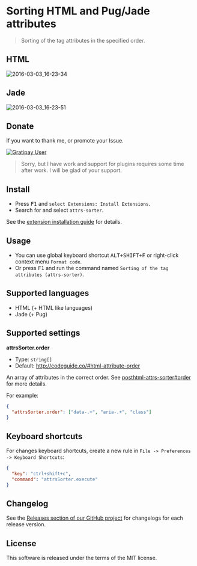 # Sorting HTML and Pug/Jade attributes

> Sorting of the tag attributes in the specified order.

## HTML

![2016-03-03_16-23-34](https://cloud.githubusercontent.com/assets/7034281/13495536/5f4bf152-e15c-11e5-8031-62ca1a5709f2.gif)

## Jade

![2016-03-03_16-23-51](https://cloud.githubusercontent.com/assets/7034281/13495537/5f4fb1b6-e15c-11e5-8f55-fc8e2d60053c.gif)

## Donate

If you want to thank me, or promote your Issue.

[![Gratipay User](https://img.shields.io/gratipay/user/mrmlnc.svg?style=flat-square)](https://gratipay.com/~mrmlnc)

> Sorry, but I have work and support for plugins requires some time after work. I will be glad of your support.

## Install

  * Press <kbd>F1</kbd> and `select Extensions: Install Extensions`.
  * Search for and select `attrs-sorter`.

See the [extension installation guide](https://code.visualstudio.com/docs/editor/extension-gallery) for details.

## Usage

  * You can use global keyboard shortcut <kbd>ALT+SHIFT+F</kbd> or right-click context menu `Format code`.
  * Or press <kbd>F1</kbd> and run the command named `Sorting of the tag attributes (attrs-sorter)`.

## Supported languages

  * HTML (+ HTML like languages)
  * Jade (+ Pug)

## Supported settings

**attrsSorter.order**

  * Type: `string[]`
  * Default: http://codeguide.co/#html-attribute-order

An array of attributes in the correct order. See [posthtml-attrs-sorter#order](https://github.com/mrmlnc/posthtml-attrs-sorter#order) for more details.

For example:

```json
{
  "attrsSorter.order": ["data-.+", "aria-.+", "class"]
}
```

## Keyboard shortcuts

For changes keyboard shortcuts, create a new rule in `File -> Preferences -> Keyboard Shortcuts`:

```json
{
  "key": "ctrl+shift+c",
  "command": "attrsSorter.execute"
}
```

## Changelog

See the [Releases section of our GitHub project](https://github.com/mrmlnc/vscode-attrs-sorter/releases) for changelogs for each release version.

## License

This software is released under the terms of the MIT license.
